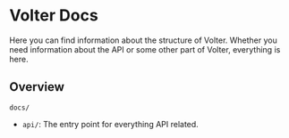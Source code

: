Volter Docs
===========

Here you can find information about the structure of Volter.
Whether you need information about the API or some other part of Volter, everything is here.

Overview
--------

`docs/`
* `api/`:
  The entry point for everything API related. 
